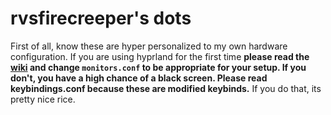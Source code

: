# rvsfirecreeper's dots
First of all, know these are hyper personalized to my own hardware configuration. If you are using hyprland for the first time **please read the [wiki](https://wiki.hyprland.org) and change `monitors.conf` to be appropriate for your setup. If you don't, you have a high chance of a black screen. Please read keybindings.conf because these are modified keybinds.**
 If you do that, its pretty nice rice. 
